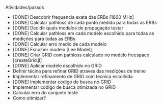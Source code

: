Atividades/passos

- [DONE] Descobrir frequencia exata das ERBs [1800 MHz]
- [DONE] Calcular pathloss de cada ponto medido para todas as ERBs
- [DONE] Decidir quais modelos de propagação testar
- [DONE] Calcular pathloss em cada modelo escolhido para todas as medições para todas as ERBs
- [DONE] Calcular erro medio de cada modelo
- [DONE] Escolher modelo [Lee Model]
- [DONE] Criar GRID com pathloss calculado no modelo freespace [createGrid.jl]
- [DONE] Aplicar modelo escolhido no GRID
- Definir técina para refinar GRID atraves das medições de treino
- Implementar refinamento de GRID com tecnica escolhida
- [DONE] Implementar codigo de busca no GRID
- Implementar codigo de busca otimizada no GRID
- Calcular erro do conjunto teste
- Como otimizar?
